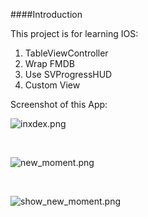 ####Introduction

This project is for learning IOS:

1. TableViewController
2. Wrap FMDB
3. Use SVProgressHUD
4. Custom View

Screenshot of this App:
<br/>

![inxdex.png](http://7xj8s4.com1.z0.glb.clouddn.com/MyWeibo_index)

<br/>

![new_moment.png](http://7xj8s4.com1.z0.glb.clouddn.com/MyWeibo_add_moment)

<br/>

![show_new_moment.png](http://7xj8s4.com1.z0.glb.clouddn.com/MyWeibo_new_moment_show)
